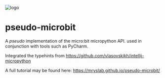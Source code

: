 ![logo](https://raw.github.com/MrYsLab/pseudo-microbit/master/images/logo.png)

# pseudo-microbit

A _pseudo_ implementation of the micro:bit micropython API. used in conjunction
with tools such as PyCharm.

Integrated the typehints from https://github.com/vlasovskikh/intellij-micropython

A full tutorial may be found here: https://mryslab.github.io/pseudo-microbit/


